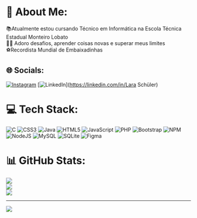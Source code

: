 # 💫 About Me:
📚Atualmente estou cursando Técnico em Informática na Escola Técnica Estadual Monteiro Lobato<br>💪🏼 Adoro desafios, aprender coisas novas e superar meus limites<br>⚽Recordista Mundial de Embaixadinhas


## 🌐 Socials:
[![Instagram](https://img.shields.io/badge/Instagram-%23E4405F.svg?logo=Instagram&logoColor=white)](https://instagram.com/@laraembaixadinha) [![LinkedIn](https://img.shields.io/badge/LinkedIn-%230077B5.svg?logo=linkedin&logoColor=white)](https://linkedin.com/in/Lara Schüler) 

# 💻 Tech Stack:
![C](https://img.shields.io/badge/c-%2300599C.svg?style=for-the-badge&logo=c&logoColor=white) ![CSS3](https://img.shields.io/badge/css3-%231572B6.svg?style=for-the-badge&logo=css3&logoColor=white) ![Java](https://img.shields.io/badge/java-%23ED8B00.svg?style=for-the-badge&logo=java&logoColor=white) ![HTML5](https://img.shields.io/badge/html5-%23E34F26.svg?style=for-the-badge&logo=html5&logoColor=white) ![JavaScript](https://img.shields.io/badge/javascript-%23323330.svg?style=for-the-badge&logo=javascript&logoColor=%23F7DF1E) ![PHP](https://img.shields.io/badge/php-%23777BB4.svg?style=for-the-badge&logo=php&logoColor=white) ![Bootstrap](https://img.shields.io/badge/bootstrap-%23563D7C.svg?style=for-the-badge&logo=bootstrap&logoColor=white) ![NPM](https://img.shields.io/badge/NPM-%23000000.svg?style=for-the-badge&logo=npm&logoColor=white) ![NodeJS](https://img.shields.io/badge/node.js-6DA55F?style=for-the-badge&logo=node.js&logoColor=white) ![MySQL](https://img.shields.io/badge/mysql-%2300f.svg?style=for-the-badge&logo=mysql&logoColor=white) ![SQLite](https://img.shields.io/badge/sqlite-%2307405e.svg?style=for-the-badge&logo=sqlite&logoColor=white) 	![Figma](https://img.shields.io/badge/figma-%23F24E1E.svg?style=for-the-badge&logo=figma&logoColor=white)
# 📊 GitHub Stats:
![](https://github-readme-stats.vercel.app/api?username=Lara-Schuler&theme=dracula&hide_border=false&include_all_commits=false&count_private=false)<br/>
![](https://github-readme-streak-stats.herokuapp.com/?user=Lara-Schuler&theme=dracula&hide_border=false)<br/>
![](https://github-readme-stats.vercel.app/api/top-langs/?username=Lara-Schuler&theme=dracula&hide_border=false&include_all_commits=false&count_private=false&layout=compact)

---
[![](https://visitcount.itsvg.in/api?id=Lara-Schuler&icon=0&color=0)](https://visitcount.itsvg.in)

<!-- Proudly created with GPRM ( https://gprm.itsvg.in ) -->

